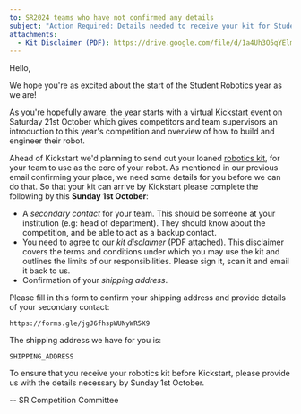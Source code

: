 ```yaml
---
to: SR2024 teams who have not confirmed any details
subject: "Action Required: Details needed to receive your kit for Student Robotics 2024"
attachments:
  - Kit Disclaimer (PDF): https://drive.google.com/file/d/1a4Uh3O5qYElmA_QPztpVyvAByUGf4T3H/view
---
```


Hello,

We hope you're as excited about the start of the Student Robotics year as we
are!

As you're hopefully aware, the year starts with a virtual [Kickstart][kickstart]
event on Saturday 21st October which gives competitors and team supervisors an
introduction to this year's competition and overview of how to build and
engineer their robot.

Ahead of Kickstart we'd planning to send out your loaned [robotics kit][kit-docs],
for your team to use as the core of your robot. As mentioned in our previous
email confirming your place, we need some details for you before we can do that.
So that your kit can arrive by Kickstart please complete the following by this
**Sunday 1st October**:

- A _secondary contact_ for your team. This should be someone at your
  institution (e.g: head of department). They should know about the
  competition, and be able to act as a backup contact.
- You need to agree to our _kit disclaimer_ (PDF attached). This disclaimer
  covers the terms and conditions under which you may use the kit and outlines
  the limits of our responsibilities. Please sign it, scan it and email it back
  to us.
- Confirmation of your _shipping address_.

Please fill in this form to confirm your shipping address and provide details of
your secondary contact:

    https://forms.gle/jgJ6fhspWUNyWR5X9

The shipping address we have for you is:

    SHIPPING_ADDRESS

To ensure that you receive your robotics kit before Kickstart, please provide
us with the details necessary by Sunday 1st October.

-- SR Competition Committee

[kickstart]: https://studentrobotics.org/events/sr2024/virtual-kickstart/
[kit-docs]: https://studentrobotics.org/docs/kit/
